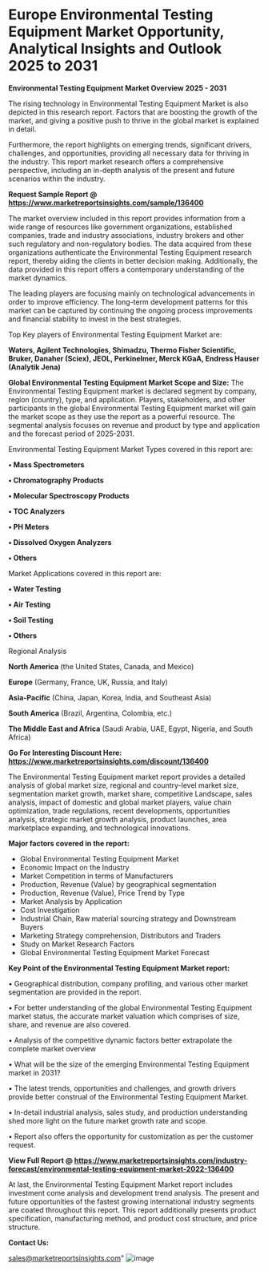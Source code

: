 # Europe Environmental Testing Equipment Market Opportunity, Analytical Insights and Outlook 2025 to 2031

<Strong> Environmental Testing Equipment Market Overview 2025 - 2031</strong>

The rising technology in Environmental Testing Equipment Market is also depicted in this research report. Factors that are boosting the growth of the market, and giving a positive push to thrive in the global market is explained in detail.

Furthermore, the report highlights on emerging trends, significant drivers, challenges, and opportunities, providing all necessary data for thriving in the industry. This report market research offers a comprehensive perspective, including an in-depth analysis of the present and future scenarios within the industry.

<strong>Request Sample Report @ <a href=https://www.marketreportsinsights.com/sample/136400>https://www.marketreportsinsights.com/sample/136400</a></strong>

The market overview included in this report provides information from a wide range of resources like government organizations, established companies, trade and industry associations, industry brokers and other such regulatory and non-regulatory bodies. The data acquired from these organizations authenticate the Environmental Testing Equipment research report, thereby aiding the clients in better decision making. Additionally, the data provided in this report offers a contemporary understanding of the market dynamics.

The leading players are focusing mainly on technological advancements in order to improve efficiency. The long-term development patterns for this market can be captured by continuing the ongoing process improvements and financial stability to invest in the best strategies.

Top Key players of Environmental Testing Equipment Market are:

<strong>Waters, Agilent Technologies, Shimadzu, Thermo Fisher Scientific, Bruker, Danaher (Sciex), JEOL, Perkinelmer, Merck KGaA, Endress Hauser (Analytik Jena)</strong>

<strong><b>Global Environmental Testing Equipment Market Scope and Size:</b></strong>
The Environmental Testing Equipment market is declared segment by company, region (country), type, and application. Players, stakeholders, and other participants in the global Environmental Testing Equipment market will gain the market scope as they use the report as a powerful resource. The segmental analysis focuses on revenue and product by type and application and the forecast period of 2025-2031.

Environmental Testing Equipment Market Types covered in this report are:

<strong>• Mass Spectrometers

• Chromatography Products

• Molecular Spectroscopy Products

• TOC Analyzers

• PH Meters

• Dissolved Oxygen Analyzers

• Others</strong>

Market Applications covered in this report are:

<strong>• Water Testing

• Air Testing

• Soil Testing

• Others</strong> 

Regional Analysis

<strong>North America</strong> (the United States, Canada, and Mexico)

<strong>Europe</strong> (Germany, France, UK, Russia, and Italy)

<strong>Asia-Pacific</strong> (China, Japan, Korea, India, and Southeast Asia)

<strong>South America</strong> (Brazil, Argentina, Colombia, etc.)

<strong>The Middle East and Africa</strong> (Saudi Arabia, UAE, Egypt, Nigeria, and South Africa)

<strong>Go For Interesting Discount Here: <a href=https://www.marketreportsinsights.com/discount/136400>https://www.marketreportsinsights.com/discount/136400</a></strong>

The Environmental Testing Equipment market report provides a detailed analysis of global market size, regional and country-level market size, segmentation market growth, market share, competitive Landscape, sales analysis, impact of domestic and global market players, value chain optimization, trade regulations, recent developments, opportunities analysis, strategic market growth analysis, product launches, area marketplace expanding, and technological innovations.

<strong><b>Major factors covered in the report:</b></strong>
<ul>
  <li>Global Environmental Testing Equipment Market </li>
  <li>Economic Impact on the Industry</li>
  <li>Market Competition in terms of Manufacturers</li>
  <li>Production, Revenue (Value) by geographical segmentation</li>
  <li>Production, Revenue (Value), Price Trend by Type</li>
  <li>Market Analysis by Application</li>
  <li>Cost Investigation</li>
  <li>Industrial Chain, Raw material sourcing strategy and Downstream Buyers</li>
  <li>Marketing Strategy comprehension, Distributors and Traders</li>
  <li>Study on Market Research Factors</li>
  <li>Global Environmental Testing Equipment Market Forecast</li>
</ul>

<strong><b>Key Point of the Environmental Testing Equipment Market report:</b></strong>

• Geographical distribution, company profiling, and various other market segmentation are provided in the report.

• For better understanding of the global Environmental Testing Equipment market status, the accurate market valuation which comprises of size, share, and revenue are also covered.

• Analysis of the competitive dynamic factors better extrapolate the complete market overview

• What will be the size of the emerging Environmental Testing Equipment market in 2031?

• The latest trends, opportunities and challenges, and growth drivers provide better construal of the Environmental Testing Equipment Market.

• In-detail industrial analysis, sales study, and production understanding shed more light on the future market growth rate and scope.

• Report also offers the opportunity for customization as per the customer request.

<strong><b>View Full Report @ <a href=https://www.marketreportsinsights.com/industry-forecast/environmental-testing-equipment-market-2022-136400>https://www.marketreportsinsights.com/industry-forecast/environmental-testing-equipment-market-2022-136400</a></b></strong>


At last, the Environmental Testing Equipment Market report includes investment come analysis and development trend analysis. The present and future opportunities of the fastest growing international industry segments are coated throughout this report. This report additionally presents product specification, manufacturing method, and product cost structure, and price structure.

<strong>Contact Us:</strong>

sales@marketreportsinsights.com"
![image](https://github.com/user-attachments/assets/e9e984bb-0d19-4ce3-a6b1-6631f915578f)
